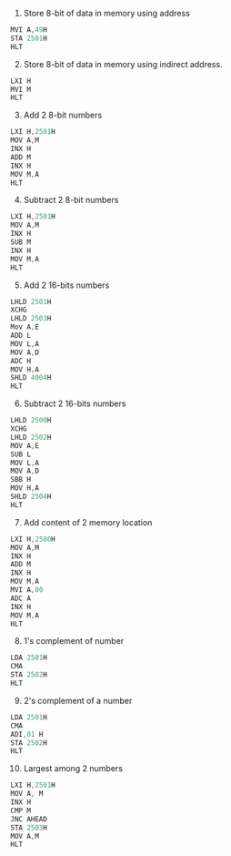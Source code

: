 1. Store 8-bit of data in memory using address
```s
MVI A,49H
STA 2501H
HLT
```
2. Store 8-bit of data in memory using indirect address.
```s
LXI H
MVI M
HLT
```
3. Add 2 8-bit numbers
```s
LXI H,2501H
MOV A,M
INX H
ADD M
INX H
MOV M,A
HLT
```
4. Subtract 2 8-bit numbers
```s
LXI H,2501H
MOV A,M
INX H
SUB M
INX H
MOV M,A
HLT
```
5. Add 2 16-bits numbers
```s
LHLD 2501H
XCHG
LHLD 2503H
Mov A,E
ADD L
MOV L,A
MOV A,D
ADC H
MOV H,A
SHLD 4004H
HLT
```
6. Subtract 2 16-bits numbers
```s
LHLD 2500H
XCHG
LHLD 2502H
MOV A,E
SUB L
MOV L,A
MOV A,D
SBB H
MOV H,A
SHLD 2504H
HLT
```
7. Add content of 2 memory location
```s
LXI H,2500H
MOV A,M
INX H
ADD M
INX H
MOV M,A
MVI A,00
ADC A
INX H
MOV M,A
HLT
```
8. 1's complement of number
```s
LDA 2501H
CMA
STA 2502H
HLT
```
9. 2's complement of a number
```s
LDA 2501H
CMA
ADI,01 H
STA 2502H
HLT
```
10. Largest among 2 numbers
```s
LXI H,2501H
MOV A, M
INX H 
CMP M
JNC AHEAD
STA 2503H
MOV A,M
HLT
```
